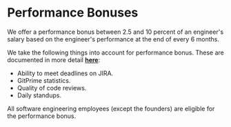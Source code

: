 # Performance Bonuses
We offer a performance bonus between 2.5 and 10 percent of an engineer's salary based on the engineer's performance at the end of every 6 months. 

We take the following things into account for performance bonus. These are documented in more detail [**here**](https://github.com/doctalk-india/handbook/blob/master/Operations%20Documents/Performance%20Evaluation.md):
* Ability to meet deadlines on JIRA.
* GitPrime statistics.
* Quality of code reviews.
* Daily standups.

All software engineering employees (except the founders) are eligible for the performance bonus. 